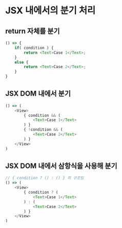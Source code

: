 # JSX 내에서의 분기 처리

## return 자체를 분기

```js
() => {
    if( condition ) {
        return <Text>Case 1</Text>;
    }
    else {
        return <Text>Case 2</Text>;
    }
}
```

## JSX DOM 내에서 분기

```js
() => (
    <View>
        { condition && (
            <Text>Case 1</Text>
        ) }
        { !condition && (
            <Text>Case 2</Text>
        ) }
    </View>
)
```

## JSX DOM 내에서 삼항식을 사용해 분기

```js
// { condition ? () : () } 의 구조임
() => (
    <View>
        { condition ? (
            <Text>Case 1</Text>
        ) : (
            <Text>Case 2</Text>
        ) }
    </View>
)
```

